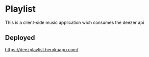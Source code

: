 # Playlist
This is a client-side music application wich consumes the deezer api

## Deployed
https://deezplaylist.herokuapp.com/
